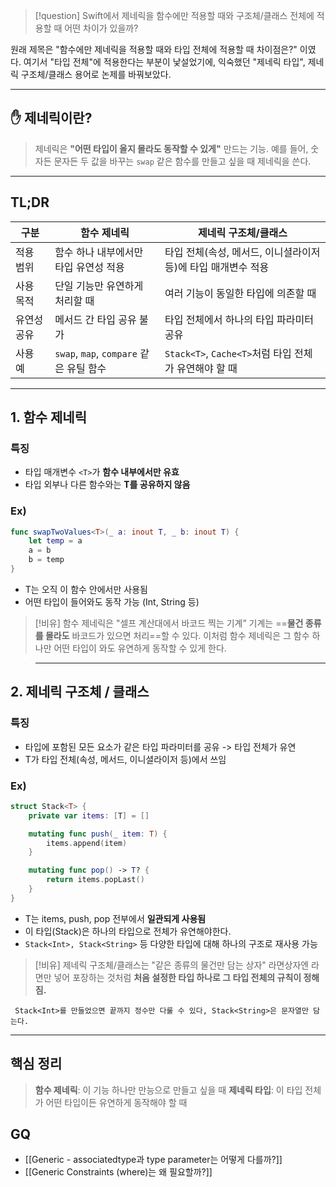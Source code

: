 
> [!question]
> Swift에서 제네릭을 함수에만 적용할 때와 구조체/클래스 전체에 적용할 때 어떤 차이가 있을까?

원래 제목은 "함수에만 제네릭을 적용할 때와 타입 전체에 적용할 때 차이점은?" 이였다.
여기서 "타입 전체"에 적용한다는 부분이 낯설었기에,
익숙했던 "제네릭 타입", 제네릭 구조체/클래스 용어로 논제를 바꿔보았다.

---
## ✋ 제네릭이란?
> 제네릭은 **"어떤 타입이 올지 몰라도 동작할 수 있게"** 만드는 기능.
 >예를 들어, 숫자든 문자든 두 값을 바꾸는 `swap` 같은 함수를 만들고 싶을 때 제네릭을 쓴다.

---
## TL;DR
| 구분     | 함수 제네릭                            | 제네릭 구조체/클래스                              |
| ------ | --------------------------------- | ---------------------------------------- |
| 적용 범위  | 함수 하나 내부에서만 타입 유연성 적용             | 타입 전체(속성, 메서드, 이니셜라이저 등)에 타입 매개변수 적용     |
| 사용 목적  | 단일 기능만 유연하게 처리할 때                 | 여러 기능이 동일한 타입에 의존할 때                     |
| 유연성 공유 | 메서드 간 타입 공유 불가                    | 타입 전체에서 하나의 타입 파라미터 공유                   |
| 사용 예   | `swap`, `map`, `compare` 같은 유틸 함수 | `Stack<T>`, `Cache<T>`처럼 타입 전체가 유연해야 할 때 |

---

## 1. 함수 제네릭

###  특징
- 타입 매개변수 `<T>`가 **함수 내부에서만 유효**
- 타입 외부나 다른 함수와는 **T를 공유하지 않음**

###  Ex)

```swift
func swapTwoValues<T>(_ a: inout T, _ b: inout T) {
    let temp = a
    a = b
    b = temp
}
```

- T는 오직 이 함수 안에서만 사용됨
- 어떤 타입이 들어와도 동작 가능 (Int, String 등)

> [!비유]
> 함수 제네릭은 "셀프 계산대에서 바코드 찍는 기계”
> 기계는 ==**물건 종류를 몰라도** 바코드가 있으면 처리==할 수 있다.
> 이처럼 함수 제네릭은 그 함수 하나만 어떤 타입이 와도 유연하게 동작할 수 있게 한다.

> ---

## 2.  제네릭 구조체 / 클래스

### 특징
- 타입에 포함된 모든 요소가 같은 타입 파라미터를 공유 -> 타입 전체가 유연
- T가 타입 전체(속성, 메서드, 이니셜라이저 등)에서 쓰임

### Ex)
```swift
struct Stack<T> {
    private var items: [T] = []

    mutating func push(_ item: T) {
        items.append(item)
    }

    mutating func pop() -> T? {
        return items.popLast()
    }
}
```
- T는 items, push, pop 전부에서 **일관되게 사용됨**
- 이 타입(Stack)은 하나의 타입으로 전체가 유연해야한다.
- ```Stack<Int>, Stack<String>``` 등 다양한 타입에 대해 하나의 구조로 재사용 가능


> [!비유]
> 제네릭 구조체/클래스는 "같은 종류의 물건만 담는 상자"
> 라면상자엔 라면만 넣어 포장하는 것처럼
> **처음 설정한 타입 하나로 그 타입 전체의 규칙이 정해짐.**
>  
 
  ``` Stack<Int>를 만들었으면 끝까지 정수만 다룰 수 있다, Stack<String>은 문자열만 담는다.```
  
---

## **핵심 정리**

> **함수 제네릭**: 이 기능 하나만 만능으로 만들고 싶을 때
> **제네릭 타입**: 이 타입 전체가 어떤 타입이든 유연하게 동작해야 할 때



## GQ
- [[Generic - associatedtype과 type parameter는 어떻게 다를까?]]
- [[Generic Constraints (where)는 왜 필요할까?]]







